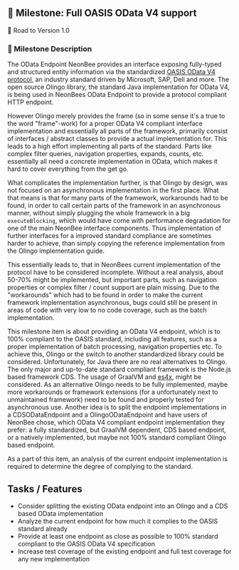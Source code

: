## 🚀 Milestone: Full OASIS OData V4 support
 🌌 Road to Version 1.0

### 📝 Milestone Description

The OData Endpoint NeonBee provides an interface exposing fully-typed and structured entity information via the standardized [OASIS OData V4 protocol](https://www.oasis-open.org/committees/tc_home.php?wg_abbrev=odata), an industry standard driven by Microsoft, SAP, Dell and more. The open source Olingo library, the standard Java implementation for OData V4, is being used in NeonBees OData Endpoint to provide a protocol compliant HTTP endpoint.

However Olingo merely provides the frame (so in some sense it's a true to the word "frame"-work) for a proper OData V4 compliant interface implementation and essentially all parts of the framework, primarily consist of interfaces / abstract classes to provide a actual implementation for. This leads to a high effort implementing all parts of the standard. Parts like complex filter queries, navigation properties, expands, counts, etc. essentially all need a concrete implementation in OData, which makes it hard to cover everything from the get go.

What complicates the implementation further, is that Olingo by design, was not focused on an asynchronous implementation in the first place. What that means is that for many parts of the framework, workarounds had to be found, in order to call certain parts of the framework in an asynchronous manner, without simply plugging the whole framework in a big `executeBlocking`, which would have come with performance degradation for one of the main NeonBee interface components. Thus implementation of further interfaces for a improved standard compliance are sometimes harder to achieve, than simply copying the reference implementation from the Olingo implementation guide.

This essentially leads to, that in NeonBees current implementation of the protocol have to be considered incomplete. Without a real analysis, about 50-70% might be implemented, but important parts, such as navigation properties or complex filter / count support are plain missing. Due to the "workarounds" which had to be found in order to make the current framework implementation asynchronous, bugs could still be present in areas of code with very low to no code coverage, such as the batch implementation.

This milestone item is about providing an OData V4 endpoint, which is to 100% compliant to the OASIS standard, including all features, such as a proper implementation of batch processing, navigation properties etc. To achieve this, Olingo or the switch to another standardized library could be considered. Unfortunately, for Java there are no real alternatives to Olingo. The only major and up-to-date standard compliant framework is the Node.js based framework CDS. The usage of GraalVM and [es4x](https://reactiverse.io/es4x/), might be considered. As an alternative Olingo needs to be fully implemented, maybe more workarounds or framework extensions (for a unfortunately next to unmaintained framework) need to be found and properly tested for asynchronous use. Another idea is to split the endpoint implementations in a CDSODataEndpoint and a OlingoODataEndpoint and have users of NeonBee chose, which OData V4 compliant endpoint implementation they prefer: a fully standardized, but GraalVM dependent, CDS based endpoint, or a natively implemented, but maybe not 100% standard compliant Olingo based endpoint.

As a part of this item, an analysis of the current endpoint implementation is required to determine the degree of complying to the standard.

## Tasks / Features

- Consider splitting the existing OData endpoint into an Olingo and a CDS based OData implementation
- Analyze the current endpoint for how much it complies to the OASIS standard already
- Provide at least one endpoint as close as possible to 100% standard compliant to the OASIS OData V4 specification
- Increase test coverage of the existing endpoint and full test coverage for any new implementation